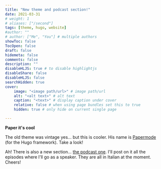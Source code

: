 ```yaml
---
title: "New theme and podcast section!"
date: 2021-03-31
# weight: 1
# aliases: ["/second"]
tags: [theme, hugo, website]
#author: ""
# author: ["Me", "You"] # multiple authors
showToc: false
TocOpen: false
draft: false
hidemeta: false
comments: false
description: ""
disableHLJS: true # to disable highlightjs
disableShare: false
disableHLJS: false
searchHidden: true
cover:
    image: "<image path/url>" # image path/url
    alt: "<alt text>" # alt text
    caption: "<text>" # display caption under cover
    relative: false # when using page bundles set this to true
    hidden: true # only hide on current single page

---
```

<!-- ---
date: 2021-03-24
linktitle: donation
menu:
  main:
    parent: 
prev: /post/hello-world
title: Donation!
weight: 10
--- -->

**Paper it's cool**

The old theme was vintage yes... but this is cooler. His name is [Papermode](https://github.com/adityatelange/hugo-PaperMod) (for the Hugo framework). Take a look! 

Ah! There is also a new section... [the podcast one](https://scors.one/podcasts). I'll post on it all the episodes where I'll go as a speaker. They are all in Italian at the moment. Cheers!